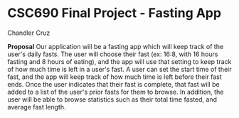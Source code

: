 # CSC690 Final Project - Fasting App

Chandler Cruz


**Proposal**
Our application will be a fasting app which will keep track of the user's daily fasts. The user will choose their fast (ex: 16:8, with 16 hours fasting and 8 hours of eating), and the app will use that setting to keep track of how much time is left in a user's fast. 
A user can set the start time of their fast, and the app will keep track of how much time is left before their fast ends. Once the user indicates that their fast is complete, that fast will be added to a list of the user's prior fasts for them to browse. In addition, the user will be able to browse statistics such as their total time fasted, and average fast length.
